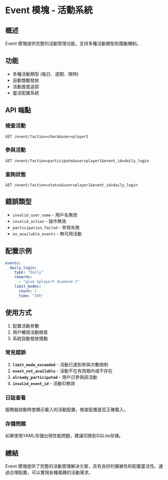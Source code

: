 # Event 模塊 - 活動系統

## 概述
Event 模塊提供完整的活動管理功能，支持多種活動類型和獎勵機制。

## 功能
- 多種活動類型 (每日、週期、限時)
- 自動獎勵發放
- 活動進度追踪  
- 靈活配置系統

## API 端點

### 檢查活動
```
GET /event/?action=check&user=player1
```

### 參與活動  
```
GET /event/?action=participate&user=player1&event_id=daily_login
```

### 查詢狀態
```
GET /event/?action=status&user=player1&event_id=daily_login
```

## 錯誤類型
- `invalid_user_name` - 用戶名無效
- `invalid_action` - 操作無效  
- `participation_failed` - 參與失敗
- `no_available_events` - 無可用活動

## 配置示例
```yaml
events:
  daily_login:
    type: "daily"
    rewards:
      - "give %player% diamond 1"
    limit_modes:
      count: 1
      time: "24h"
```

## 使用方式

1. 配置活動參數
2. 用戶觸發活動檢查  
3. 系統自動發放獎勵

### 常見錯誤

1. **`limit_mode_exceeded`** - 活動已達到參與次數限制
2. **`event_not_available`** - 活動不在有效期內或不存在
3. **`already_participated`** - 用戶已參與該活動
4. **`invalid_event_id`** - 活動ID無效

### 日誌查看

服務器啟動時會顯示載入的活動配置，檢查配置是否正確載入。

### 存儲問題

如果使用YAML存儲出現性能問題，建議切換到SQLite存儲。

## 總結

Event 模塊提供了完整的活動管理解決方案，具有良好的擴展性和配置靈活性。通過合理配置，可以實現各種複雜的活動需求。
